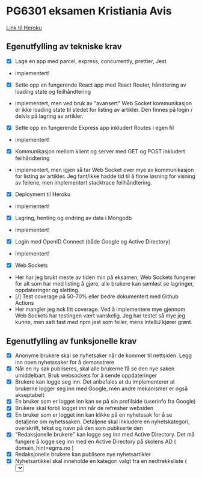 # PG6301 eksamen Kristiania Avis

[Link til Heroku](https://pg6301-eksamen.herokuapp.com)




## Egenutfylling av tekniske krav

* [x] Lage en app med parcel, express, concurrently, prettier, Jest
*  implementert!
* [x] Sette opp en fungerende React app med React Router, håndtering av loading state og feilhåndtering
*  implementert, men ved bruk av "avansert" Web Socket kommunikasjon er ikke loading state til stedet for listing av artikler. Den finnes på login / delvis på lagring av artikler.
* [x] Sette opp en fungerende Express app inkludert Routes i egen fil
*  implementert!
* [x] Kommunikasjon mellom klient og server med GET og POST inkludert feilhåndtering
*  implementert, men igjen så tar Web Socket over mye av kommunikasjon for listing av artikler. Jeg fant/ikke hadde tid til å finne løsning for visning av feilene, men implementert stacktrace feilhåndtering.
* [x] Deployment til Heroku
*  implementert!
* [x] Lagring, henting og endring av data i Mongodb
*  implementert!
* [x] Login med OpenID Connect (både Google og Active Directory)
*  implementert!
* [x] Web Sockets
*  Her har jeg brukt meste av tiden min på eksamen, Web Sockets fungerer for alt som har med listing å gjøre, alle brukere kan sømløst se lagringer, oppdateringer og sletting.
* [/] Test coverage på 50-70% eller bedre dokumentert med Github Actions
*  Her mangler jeg nok litt coverage. Ved å implementere mye gjennom Web Sockets har testingen vært vanskelig. Jeg har testet så mye jeg kunne, men satt fast med npm jest som feiler, mens IntelliJ kjører grønt. 


## Egenutfylling av funksjonelle krav

* [x] Anonyme brukere skal se nyhetsaker når de kommer til nettsiden. Legg inn noen nyhetssaker for å demonstrere
* [x] Når en ny sak publiseres, skal alle brukerne få se den nye saken umiddelbart. Bruk websockets for å sende oppdateringer
* [x] Brukere kan logge seg inn. Det anbefales at du implementerer at brukerne logger seg inn med Google, men andre mekanismer er også akseptabelt
* [x] En bruker som er logget inn kan se på sin profilside (userinfo fra Google)
* [x] Brukere skal forbli logget inn når de refresher websiden
* [x] En bruker som er logget inn kan klikke på en nyhetssak for å se detaljene om nyhetssaken. Detaljene skal inkludere en nyhetskategori, overskrift, tekst og navn på den som publiserte den
* [x] "Redaksjonelle brukere" kan logge seg inn med Active Directory. Det må fungere å logge seg inn med en Active Directory
på skolens AD ( domain_hint=egms.no )
* [x] Redaksjonelle brukere kan publisere nye nyhetsartikler
* [x] Nyhetsartikkel skal inneholde en kategori valgt fra en nedtrekksliste ( <select> ), tittel ( <input> ) og tekst ( <textarea> )
* [x] Dersom noen allerede har publisert en nyhetsartikkel med samme tittel skal serveren sende HTTP status kode 400 og en feilmelding
* [x] Brukeren skal forhindres fra å sende inn en nyhetsartikkel som mangler kategori, tittel eller tekst
* [x] En redaksjonell bruker skal kunne redigere en artikkel de selv har publisert
* [/] Alle feil fra serves skal presenteres til bruker på en pen måte, med mulighet for brukeren til å prøve igjen
* Ikke alle feil blir håndtert med visning, jeg fikk ikke nok tid til å implementere Web Sockets med loading state/context.
 
- Alle må krav er implementert
 
 - Ingen flere timer igjen på Github Actions:
 ![image](https://user-images.githubusercontent.com/71786017/167055157-b6a11608-02e6-4502-9039-e5f6794111f9.png)
 ![image](https://user-images.githubusercontent.com/71786017/167055357-ee4d6a2c-c85f-4f03-9af2-717f0735d7d9.png)


